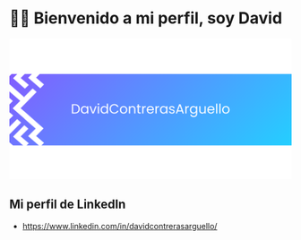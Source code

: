 # 👋🏻 Bienvenido a mi perfil, soy David
![Banner del perfil](https://github.com/DavidContrerasArguello/DavidContrerasArguello/blob/main/DavidContrerasArguello.png)

## Mi perfil de LinkedIn
- https://www.linkedin.com/in/davidcontrerasarguello/
